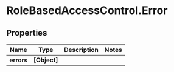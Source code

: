 # RoleBasedAccessControl.Error

## Properties
Name | Type | Description | Notes
------------ | ------------- | ------------- | -------------
**errors** | **[Object]** |  | 


